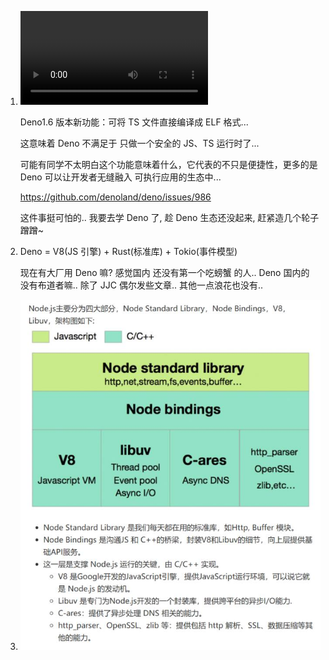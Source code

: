 1. <video src="docs/EoGMZseXcAcerRi.mp4"></video>

   Deno1.6 版本新功能：可将 TS 文件直接编译成 ELF 格式... 

   这意味着 Deno 不满足于 只做一个安全的 JS、TS 运行时了... 

   可能有同学不太明白这个功能意味着什么，它代表的不只是便捷性，更多的是 Deno 可以让开发者无缝融入 可执行应用的生态中...

   https://github.com/denoland/deno/issues/986 

   这件事挺可怕的.. 我要去学 Deno 了, 趁 Deno 生态还没起来, 赶紧造几个轮子 蹭蹭~
   
2. Deno = V8(JS 引擎) + Rust(标准库) + Tokio(事件模型)

   现在有大厂用 Deno 嘛? 感觉国内 还没有第一个吃螃蟹 的人..
   Deno 国内的 没有布道者嘛.. 除了 JJC 偶尔发些文章.. 其他一点浪花也没有.. 
   
3. ![image-20201212212159747](docs/image-20201212212159747.png)

